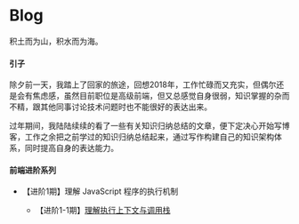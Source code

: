 # Blog
积土而为山，积水而为海。

#### 引子

除夕前一天，我踏上了回家的旅途，回想2018年，工作忙碌而又充实，但偶尔还是会有焦虑感，虽然目前职位是高级前端，但又总感觉自身很弱，知识掌握的杂而不精，跟其他同事讨论技术问题时也不能很好的表达出来。

过年期间，我陆陆续续的看了一些有关知识归纳总结的文章，便下定决心开始写博客，工作之余把之前学过的知识归纳总结起来，通过写作构建自己的知识架构体系，同时提高自身的表达能力。

#### 前端进阶系列

- 【进阶1期】理解 JavaScript 程序的执行机制

  - 【进阶1-1期】[理解执行上下文与调用栈](https://github.com/sunbigshan/Blog/issues/4)